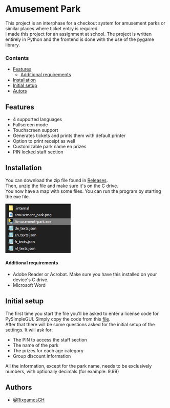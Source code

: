 
# Amusement Park

This project is an interphase for a checkout system for amusement parks or similar places where ticket entry is required. \
I made this project for an assignment at school. The project is written entirely in Python and the frontend is done with the use of the pygame library.

### Contents

- [Features](#features)
  - [Additional requirements](#additional-requirements)
- [Installation](#installation)
- [Initial setup](#initial-setup)
- [Autors](#authors)


## Features

- 4 supported languages
- Fullscreen mode
- Touchscreen support
- Generates tickets and prints them with default printer
- Option to print receipt as well
- Customizable park name en prizes
- PIN locked staff section


## Installation

You can download the zip file found in [Releases](https://github.com/RixgamesGH/Amusement-park/releases). \
Then, unzip the file and make sure it's on the C drive. \
You now have a map with some files. You can run the program by starting the exe file.

![File in question](docs/Installation.png)

#### Additional requirements
- Adobe Reader or Acrobat. Make sure you have this installed on your device's C drive.
- Microsoft Word


## Initial setup

The first time you start the file you'll be asked to enter a license code for PySimpleGUI. Simply copy the code from this [file](docs/PySimpleGUI-license).\
After that there will be some questions asked for the initial setup of the settings. It will ask for:
- The PIN to access the staff section
- The name of the park
- The prizes for each age category
- Group discount information

All the information, except for the park name,  needs to be exclusively numbers, with optionally decimals (for example: 9.99)

## Authors

- [@RixgamesGH](https://github.com/RixgamesGH)

